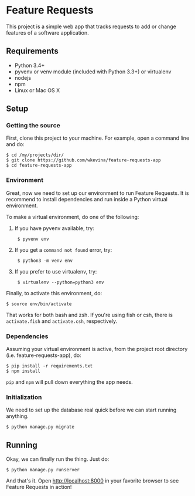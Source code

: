 # Feature Requests

This project is a simple web app that tracks requests to add or change features of a software application.

## Requirements

- Python 3.4+
- pyvenv or venv module (included with Python 3.3+) or virtualenv
- nodejs
- npm
- Linux or Mac OS X

## Setup

### Getting the source
First, clone this project to your machine. For example, open a command line and do:

    $ cd /my/projects/dir/
    $ git clone https://github.com/wkevina/feature-requests-app
    $ cd feature-requests-app

### Environment
Great, now we need to set up our environment to run Feature Requests.
It is recommend to install dependencies and run inside a Python virtual environment.

To make a virtual environment, do one of the following:

1. If you have pyvenv available, try:

        $ pyvenv env

2. If you get a `command not found` error, try:

        $ python3 -m venv env

3. If you prefer to use virtualenv, try:

        $ virtualenv --python=python3 env

Finally, to activate this environment, do:

    $ source env/bin/activate

That works for both bash and zsh. If you're using fish or csh, there is `activate.fish` and `activate.csh`, respectively.

### Dependencies
Assuming your virtual environment is active, from the project root directory (i.e. feature-requests-app), do:

    $ pip install -r requirements.txt
    $ npm install

`pip` and `npm` will pull down everything the app needs.

### Initialization

We need to set up the database real quick before we can start running anything.

    $ python manage.py migrate

## Running

Okay, we can finally run the thing. Just do:

    $ python manage.py runserver

And that's it. Open [http://localhost:8000](http://localhost:8000) in your favorite browser to see Feature Requests in action!
